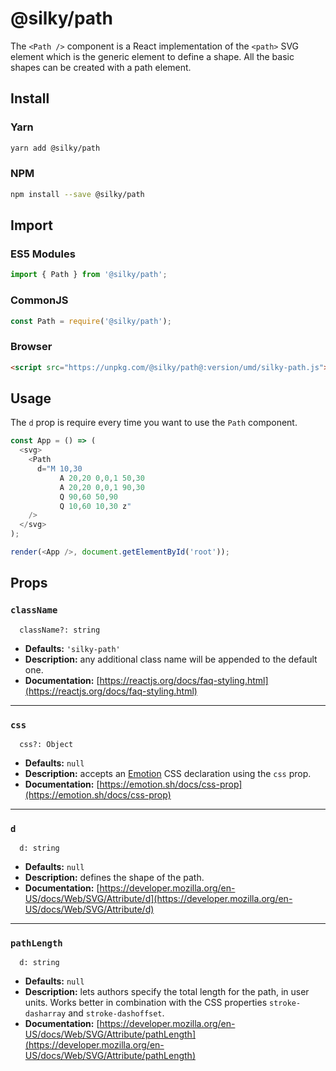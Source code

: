 # @silky/path

The `<Path />` component is a React implementation of the `<path>` SVG element which is the generic element to define a shape. All the basic shapes can be created with a path element.

## Install

### Yarn

```bash
yarn add @silky/path
```

### NPM

```bash
npm install --save @silky/path
```

## Import

### ES5 Modules

```javascript
import { Path } from '@silky/path';
```

### CommonJS <Node>

```javascript
const Path = require('@silky/path');
```

### Browser

```html
<script src="https://unpkg.com/@silky/path@:version/umd/silky-path.js"></script>
```

## Usage

The `d` prop is require every time you want to use the `Path` component.

```javascript
const App = () => (
  <svg>
    <Path
      d="M 10,30
           A 20,20 0,0,1 50,30
           A 20,20 0,0,1 90,30
           Q 90,60 50,90
           Q 10,60 10,30 z"
    />
  </svg>
);

render(<App />, document.getElementById('root'));
```

## Props

### `className`

```
  className?: string
```

- **Defaults:** `'silky-path'`
- **Description:** any additional class name will be appended to the default one.
- **Documentation:** [https://reactjs.org/docs/faq-styling.html](https://reactjs.org/docs/faq-styling.html)

---

### `css`

```
  css?: Object
```

- **Defaults:** `null`
- **Description:** accepts an [Emotion](https://emotion.sh) CSS declaration using the `css` prop.
- **Documentation:** [https://emotion.sh/docs/css-prop](https://emotion.sh/docs/css-prop)

---

### `d`

```
  d: string
```

- **Defaults:** `null`
- **Description:** defines the shape of the path.
- **Documentation:** [https://developer.mozilla.org/en-US/docs/Web/SVG/Attribute/d](https://developer.mozilla.org/en-US/docs/Web/SVG/Attribute/d)

---

### `pathLength`

```
  d: string
```

- **Defaults:** `null`
- **Description:** lets authors specify the total length for the path, in user units. Works better in combination with the CSS properties `stroke-dasharray` and `stroke-dashoffset`.
- **Documentation:** [https://developer.mozilla.org/en-US/docs/Web/SVG/Attribute/pathLength](https://developer.mozilla.org/en-US/docs/Web/SVG/Attribute/pathLength)
